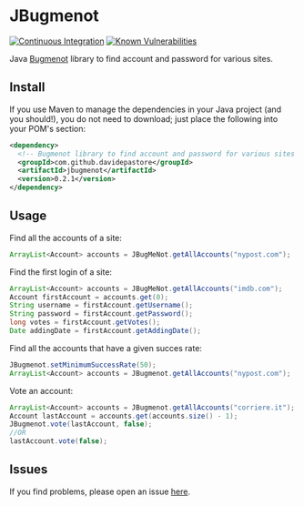 JBugmenot
=========
[![Continuous Integration](https://github.com/DavidePastore/JBugmenot/actions/workflows/worflow.yml/badge.svg)](https://github.com/DavidePastore/JBugmenot/actions/workflows/worflow.yml)
[![Known Vulnerabilities](https://snyk.io/test/github/davidepastore/jbugmenot/badge.svg)](https://snyk.io/test/github/davidepastore/jbugmenot)

Java [Bugmenot](http://www.bugmenot.com/) library to find account and password for various sites.


Install
-------

If you use Maven to manage the dependencies in your Java project (and you should!), you do not need to download; just place the following into your POM's <dependencies> section:
```xml
<dependency>
  <!-- Bugmenot library to find account and password for various sites -->
  <groupId>com.github.davidepastore</groupId>
  <artifactId>jbugmenot</artifactId>
  <version>0.2.1</version>
</dependency>
```

Usage
-----

Find all the accounts of a site:

```java
ArrayList<Account> accounts = JBugMeNot.getAllAccounts("nypost.com");
```

Find the first login of a site:

```java
ArrayList<Account> accounts = JBugMeNot.getAllAccounts("imdb.com");
Account firstAccount = accounts.get(0);
String username = firstAccount.getUsername();
String password = firstAccount.getPassword();
long votes = firstAccount.getVotes();
Date addingDate = firstAccount.getAddingDate();
```

Find all the accounts that have a given succes rate:

```java
JBugmenot.setMinimumSuccessRate(50);
ArrayList<Account> accounts = JBugmenot.getAllAccounts("nypost.com");
```

Vote an account:

```java
ArrayList<Account> accounts = JBugmenot.getAllAccounts("corriere.it");
Account lastAccount = accounts.get(accounts.size() - 1);
JBugmenot.vote(lastAccount, false);
//OR
lastAccount.vote(false);
```

Issues
------

If you find problems, please open an issue [here](https://github.com/DavidePastore/JBugmenot/issues).
